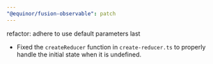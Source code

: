 ```yaml
---
"@equinor/fusion-observable": patch
---
```


refactor: adhere to use default parameters last

- Fixed the `createReducer` function in `create-reducer.ts` to properly handle the initial state when it is undefined.
